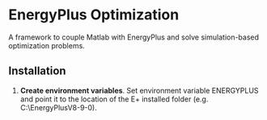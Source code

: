 # EnergyPlus Optimization
A framework to couple Matlab with EnergyPlus and solve simulation-based optimization problems.

## Installation

1. __Create environment variables__. Set environment variable ENERGYPLUS and point it to the location of the E+ installed folder (e.g. C:\EnergyPlusV8-9-0\).


